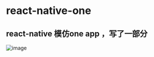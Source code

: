 # react-native-one
## react-native 模仿one app ，写了一部分
![image](https://github.com/gypnick/react-native-one/blob/master/one.gif)